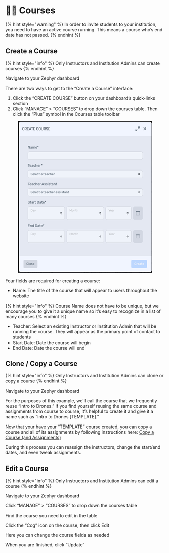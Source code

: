 # 🧑‍🎓 Courses

{% hint style="warning" %}
In order to invite students to your institution, you need to have an active course running. This means a course who’s end date has not passed.
{% endhint %}

## Create a Course

{% hint style="info" %}
Only Instructors and Institution Admins can create courses
{% endhint %}

Navigate to your Zephyr dashboard

There are two ways to get to the “Create a Course” interface:

1. Click the “CREATE COURSE” button on your dashboard’s quick-links section
2. Click “MANAGE” > “COURSES” to drop down the courses table. Then click the “Plus” symbol in the Courses table toolbar

<figure><img src="../.gitbook/assets/image (7) (1) (1) (1) (1) (1) (1) (1) (1).png" alt=""><figcaption></figcaption></figure>

Four fields are required for creating a course:

* Name: The title of the course that will appear to users throughout the website

{% hint style="info" %}
Course Name does not have to be unique, but we encourage you to give it a unique name so it’s easy to recognize in a list of many courses
{% endhint %}

* Teacher: Select an existing Instructor or Institution Admin that will be running the course. They will appear as the primary point of contact to students
* Start Date: Date the course will begin
* End Date: Date the course will end

## Clone / Copy a Course

{% hint style="info" %}
Only Instructors and Institution Admins can clone or copy a course
{% endhint %}

Navigate to your Zephyr dashboard

For the purposes of this example, we’ll call the course that we frequently reuse “Intro to Drones.” If you find yourself reusing the same course and assignments from course to course, it’s helpful to create it and give it a name such as “Intro to Drones \[TEMPLATE].”

Now that your have your “TEMPLATE” course created, you can copy a course and all of its assignments by following instructions here: [Copy a Course (and Assignments)](https://littlearms.atlassian.net/wiki/spaces/ZW/pages/2430664707)

During this process you can reassign the instructors, change the start/end dates, and even tweak assignments.

## Edit a Course

{% hint style="info" %}
Only Instructors and Institution Admins can edit a course
{% endhint %}

Navigate to your Zephyr dashboard

Click “MANAGE” > “COURSES” to drop down the courses table

Find the course you need to edit in the table

Click the “Cog” icon on the course, then click Edit

Here you can change the course fields as needed

When you are finished, click “Update”
